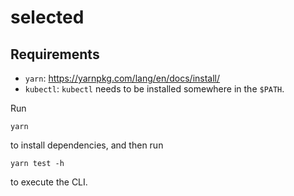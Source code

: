 # selected

## Requirements

- `yarn`: https://yarnpkg.com/lang/en/docs/install/
- `kubectl`: `kubectl` needs to be installed somewhere in the `$PATH`.

Run

    yarn

to install dependencies, and then run

    yarn test -h

to execute the CLI.
